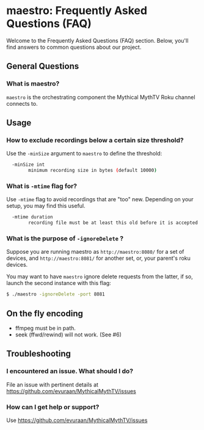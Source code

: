 # maestro: Frequently Asked Questions (FAQ)

Welcome to the Frequently Asked Questions (FAQ) section. Below, you'll find answers to common questions about our project.

## General Questions

### What is maestro?

`maestro` is the orchestrating component the Mythical MythTV Roku channel connects to.

## Usage

### How to exclude recordings below a certain size threshold?

Use the `-minSize` argument to `maestro` to define the threshold: 
```bash
  -minSize int
        minimum recording size in bytes (default 10000)
```

### What is `-mtime` flag for?

Use `-mtime` flag to avoid recordings that are "too" new. Depending on your setup, you may find this useful.

```bash
  -mtime duration
        recording file must be at least this old before it is accepted for playback (default 1h0m0s)
```

### What is the purpose of `-ignoreDelete` ?

Suppose you are running maestro as `http://maestro:8080/` for a set of devices, and `http://maestro:8081/` for another set, or, your parent's roku devices. 

You may want to have `maestro` ignore delete requests from the latter, if so, launch the second instance with this flag:

```bash
$ ./maestro -ignoreDelete -port 8081
```

## On the fly encoding
- ffmpeg must be in path.
- seek (ffwd/rewind) will not work. (See #6)

## Troubleshooting

### I encountered an issue. What should I do?

File an issue with pertinent details at https://github.com/evuraan/MythicalMythTV/issues

### How can I get help or support?

Use  https://github.com/evuraan/MythicalMythTV/issues


